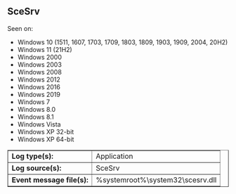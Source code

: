 ## SceSrv

Seen on:
* Windows 10 (1511, 1607, 1703, 1709, 1803, 1809, 1903, 1909, 2004, 20H2)
* Windows 11 (21H2)
* Windows 2000
* Windows 2003
* Windows 2008
* Windows 2012
* Windows 2016
* Windows 2019
* Windows 7
* Windows 8.0
* Windows 8.1
* Windows Vista
* Windows XP 32-bit
* Windows XP 64-bit

<table border="1" class="docutils">
  <tbody>
    <tr>
      <td><b>Log type(s):</b></td>
      <td>Application</td>
    </tr>
    <tr>
      <td><b>Log source(s):</b></td>
      <td>SceSrv</td>
    </tr>
    <tr>
      <td><b>Event message file(s):</b></td>
      <td>%systemroot%\system32\scesrv.dll</td>
    </tr>
  </tbody>
</table>

&nbsp;

